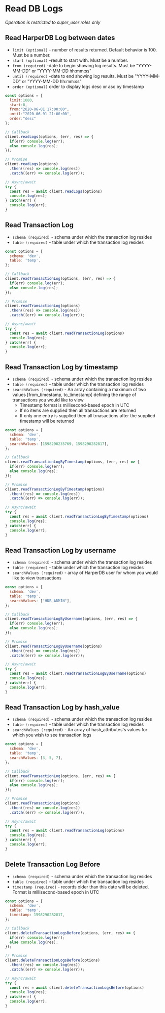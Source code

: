 # Read DB Logs

*Operation is restricted to super_user roles only*

## Read HarperDB Log between dates

- `limit (optional)` - number of results returned. Default behavior is 100. Must be a number.
- `start (optional)` -result to start with. Must be a number.
- `from (required)` -date to begin showing log results. Must be "YYYY-MM-DD" or "YYYY-MM-DD hh:mm:ss"
- `until (required)` -date to end showing log results. Must be "YYYY-MM-DD" or "YYYY-MM-DD hh:mm:ss"
- `order (optional)` order to display logs desc or asc by timestamp

```javascript
const options = {
  limit:1000,
  start:0,
  from:"2020-06-01 17:00:00",
  until:"2020-06-01 21:00:00",
  order:"desc"
};

// Callback
client.readLogs(options, (err, res) => {
  if(err) console.log(err);
  else console.log(res);
});

// Promise
client.readLogs(options)
  .then((res) => console.log(res))
  .catch((err) => console.log(err));

// Async/await
try {
  const res = await client.readLogs(options)
  console.log(res);
} catch(err) {
  console.log(err);
}
```

## Read Transaction Log

- `schema (required)` - schema under which the transaction log resides
- `table (required)` - table under which the transaction log resides

```javascript
const options = {
  schema: 'dev',
  table: 'temp',
};

// Callback
client.readTransactionLog(options, (err, res) => {
  if(err) console.log(err);
  else console.log(res);
});

// Promise
client.readTransactionLog(options)
  .then((res) => console.log(res))
  .catch((err) => console.log(err));

// Async/await
try {
  const res = await client.readTransactionLog(options)
  console.log(res);
} catch(err) {
  console.log(err);
}
```


## Read Transaction Log by timestamp

- `schema (required)` - schema under which the transaction log resides
- `table (required)` - table under which the transaction log resides
- `searchValues (required)` - An array containing a maximum of two values [from_timestamp, to_timestamp] defining the range of transactions you would like to view
  - Timestamp format is millisecond-based epoch in UTC
  - If no items are supplied then all transactions are returned
  - If only one entry is supplied then all trnasactions after the supplied timestamp will be returned

```javascript
const options = {
  schema: 'dev',
  table: 'temp',
  searchValues: [1598290235769, 1598290282817],
};

// Callback
client.readTransactionLogByTimestamp(options, (err, res) => {
  if(err) console.log(err);
  else console.log(res);
});

// Promise
client.readTransactionLogByTimestamp(options)
  .then((res) => console.log(res))
  .catch((err) => console.log(err));

// Async/await
try {
  const res = await client.readTransactionLogByTimestamp(options)
  console.log(res);
} catch(err) {
  console.log(err);
}
```


## Read Transaction Log by username

- `schema (required)` - schema under which the transaction log resides
- `table (required)` - table under which the transaction log resides
- `searchValues (required)` - array of HarperDB user for whom you would like to view transactions

```javascript
const options = {
  schema: 'dev',
  table: 'temp',
  searchValues: ["HDB_ADMIN"],
};

// Callback
client.readTransactionLogByUsername(options, (err, res) => {
  if(err) console.log(err);
  else console.log(res);
});

// Promise
client.readTransactionLogByUsername(options)
  .then((res) => console.log(res))
  .catch((err) => console.log(err));

// Async/await
try {
  const res = await client.readTransactionLogByUsername(options)
  console.log(res);
} catch(err) {
  console.log(err);
}
```

## Read Transaction Log by hash_value

- `schema (required)` - schema under which the transaction log resides
- `table (required)` - table under which the transaction log resides
- `searchValues (required)` - An array of hash_attributes's values for which you wish to see transaction logs

```javascript
const options = {
  schema: 'dev',
  table: 'temp',
  searchValues: [3, 5, 7],
};

// Callback
client.readTransactionLog(options, (err, res) => {
  if(err) console.log(err);
  else console.log(res);
});

// Promise
client.readTransactionLog(options)
  .then((res) => console.log(res))
  .catch((err) => console.log(err));

// Async/await
try {
  const res = await client.readTransactionLog(options)
  console.log(res);
} catch(err) {
  console.log(err);
}
```

## Delete Transaction Log Before

- `schema (required)` - schema under which the transaction log resides
- `table (required)` - table under which the transaction log resides
- `timestamp (required)` - records older than this date will be deleted. Format is millisecond-based epoch in UTC

```javascript
const options = {
  schema: 'dev',
  table: 'temp',
  timestamp: 1598290282817,
};

// Callback
client.deleteTransactionLogsBefore(options, (err, res) => {
  if(err) console.log(err);
  else console.log(res);
});

// Promise
client.deleteTransactionLogsBefore(options)
  .then((res) => console.log(res))
  .catch((err) => console.log(err));

// Async/await
try {
  const res = await client.deleteTransactionLogsBefore(options)
  console.log(res);
} catch(err) {
  console.log(err);
}
```
